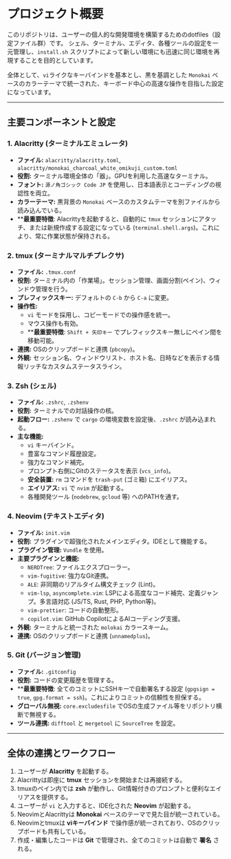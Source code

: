 # プロジェクト概要

このリポジトリは、ユーザーの個人的な開発環境を構築するためのdotfiles（設定ファイル群）です。
シェル、ターミナル、エディタ、各種ツールの設定を一元管理し、`install.sh` スクリプトによって新しい環境にも迅速に同じ環境を再現することを目的としています。

全体として、`vi`ライクなキーバインドを基本とし、黒を基調とした `Monokai` ベースのカラーテーマで統一された、キーボード中心の高速な操作を目指した設定になっています。

---

## 主要コンポーネントと設定

### 1. Alacritty (ターミナルエミュレータ)
- **ファイル:** `alacritty/alacritty.toml`, `alacritty/monokai_charcoal_white_omikuji_custom.toml`
- **役割:** ターミナル環境全体の「器」。GPUを利用した高速なターミナル。
- **フォント:** `源ノ角ゴシック Code JP` を使用し、日本語表示とコーディングの視認性を両立。
- **カラーテーマ:** 黒背景の `Monokai` ベースのカスタムテーマを別ファイルから読み込んでいる。
- ****最重要特徴**: Alacrittyを起動すると、自動的に `tmux` セッションにアタッチ、または新規作成する設定になっている (`terminal.shell.args`)。これにより、常に作業状態が保持される。

### 2. tmux (ターミナルマルチプレクサ)
- **ファイル:** `.tmux.conf`
- **役割:** ターミナル内の「作業場」。セッション管理、画面分割(ペイン)、ウィンドウ管理を行う。
- **プレフィックスキー:** デフォルトの `C-b` から `C-a` に変更。
- **操作性:**
    - `vi` モードを採用し、コピーモードでの操作感を統一。
    - マウス操作も有効。
    - ****最重要特徴**: `Shift + 矢印キー` でプレフィックスキー無しにペイン間を移動可能。
- **連携:** OSのクリップボードと連携 (`pbcopy`)。
- **外観:** セッション名、ウィンドウリスト、ホスト名、日時などを表示する情報リッチなカスタムステータスライン。

### 3. Zsh (シェル)
- **ファイル:** `.zshrc`, `.zshenv`
- **役割:** ターミナルでの対話操作の核。
- **起動フロー:** `.zshenv` で `cargo` の環境変数を設定後、`.zshrc` が読み込まれる。
- **主な機能:**
    - `vi` キーバインド。
    - 豊富なコマンド履歴設定。
    - 強力なコマンド補完。
    - プロンプト右側にGitのステータスを表示 (`vcs_info`)。
    - **安全装置:** `rm` コマンドを `trash-put` (ゴミ箱) にエイリアス。
    - **エイリアス:** `vi` で `nvim` が起動する。
    - 各種開発ツール (`nodebrew`, `gcloud` 等) へのPATHを通す。

### 4. Neovim (テキストエディタ)
- **ファイル:** `init.vim`
- **役割:** プラグインで超強化されたメインエディタ。IDEとして機能する。
- **プラグイン管理:** `Vundle` を使用。
- **主要プラグインと機能:**
    - `NERDTree`: ファイルエクスプローラー。
    - `vim-fugitive`: 強力なGit連携。
    - `ALE`: 非同期のリアルタイム構文チェック (Lint)。
    - `vim-lsp`, `asyncomplete.vim`: LSPによる高度なコード補完、定義ジャンプ。多言語対応 (JS/TS, Rust, PHP, Python等)。
    - `vim-prettier`: コードの自動整形。
    - `copilot.vim`: GitHub CopilotによるAIコーディング支援。
- **外観:** ターミナルと統一された `molokai` カラースキーム。
- **連携:** OSのクリップボードと連携 (`unnamedplus`)。

### 5. Git (バージョン管理)
- **ファイル:** `.gitconfig`
- **役割:** コードの変更履歴を管理する。
- ****最重要特徴**: 全てのコミットにSSHキーで自動署名する設定 (`gpgsign = true`, `gpg.format = ssh`)。これによりコミットの信頼性を担保する。
- **グローバル無視:** `core.excludesfile` でOSの生成ファイル等をリポジトリ横断で無視する。
- **ツール連携:** `difftool` と `mergetool` に `SourceTree` を設定。

---

## 全体の連携とワークフロー

1.  ユーザーが **Alacritty** を起動する。
2.  Alacrittyは即座に **tmux** セッションを開始または再接続する。
3.  tmuxのペイン内では **zsh** が動作し、Git情報付きのプロンプトと便利なエイリアスを提供する。
4.  ユーザーが `vi` と入力すると、IDE化された **Neovim** が起動する。
5.  NeovimとAlacrittyは **Monokai** ベースのテーマで見た目が統一されている。
6.  Neovimとtmuxは **viキーバインド** で操作感が統一されており、OSのクリップボードも共有している。
7.  作成・編集したコードは **Git** で管理され、全てのコミットは自動で **署名** される。
